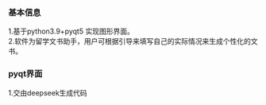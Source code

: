 
### 基本信息
1.基于python3.9+pyqt5 实现图形界面。  
2.软件为留学文书助手，用户可根据引导来填写自己的实际情况来生成个性化的文书。

### pyqt界面
1.交由deepseek生成代码  

